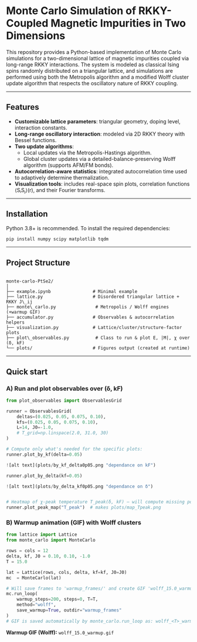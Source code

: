 
# Monte Carlo Simulation of RKKY-Coupled Magnetic Impurities in Two Dimensions

This repository provides a Python-based implementation of Monte Carlo simulations for a two-dimensional lattice of magnetic impurities coupled via long-range RKKY interactions. The system is modeled as classical Ising spins randomly distributed on a triangular lattice, and simulations are performed using both the Metropolis algorithm and a modified Wolff cluster update algorithm that respects the oscillatory nature of RKKY coupling.

---


## Features

- **Customizable lattice parameters**: triangular geometry, doping level, interaction constants.
- **Long-range oscillatory interaction**: modeled via 2D RKKY theory with Bessel functions.
- **Two update algorithms**:
  - Local updates via the Metropolis-Hastings algorithm.
  - Global cluster updates via a detailed-balance-preserving Wolff algorithm (supports AFM/FM bonds).
- **Autocorrelation-aware statistics**: integrated autocorrelation time used to adaptively determine thermalization.
- **Visualization tools**: includes real-space spin plots, correlation functions ⟨SᵢSⱼ⟩(r), and their Fourier transforms.

---

## Installation

Python 3.8+ is recommended. To install the required dependencies:

```bash
pip install numpy scipy matplotlib tqdm
````

---


## Project Structure

```

monte-carlo-PtSe2/
│
├── example.ipynb                # Minimal example
├── lattice.py                   # Disordered triangular lattice + RKKY J\_ij
├── monte\_carlo.py               # Metropolis / Wolff engines (+warmup GIF)
├── accumulator.py               # Observables & autocorrelation helpers
├── visualization.py             # Lattice/cluster/structure-factor plots
├── plot\_observables.py          # Class to run & plot E, |M|, χ over (δ, kF)
└── plots/                       # Figures output (created at runtime)

````

---

## Quick start

### A) Run and plot observables over (δ, kF)
```python
from plot_observables import ObservablesGrid

runner = ObservablesGrid(
    deltas=(0.025, 0.05, 0.075, 0.10),
    kfs=(0.025, 0.05, 0.075, 0.10),
    L=14, J0=-1.0,
    # T_grid=np.linspace(2.0, 31.0, 30)
)

# Compute only what's needed for the specific plots:
runner.plot_by_kf(delta=0.05)   

![alt text](plots/by_kf_delta0p05.png "dependance on kF")

runner.plot_by_delta(kf=0.05)  

![alt text](plots/by_delta_kf0p05.png "dependance on δ")


# Heatmap of χ-peak temperature T_peak(δ, kF) – will compute missing points:
runner.plot_peak_map("T_peak")  # makes plots/map_Tpeak.png
````

### B) Warmup animation (GIF) with Wolff clusters

```python
from lattice import Lattice
from monte_carlo import MonteCarlo

rows = cols = 12
delta, kf, J0 = 0.10, 0.10, -1.0
T = 15.0

lat = Lattice(rows, cols, delta, kf=kf, J0=J0)
mc  = MonteCarlo(lat)

# Will save frames to 'warmup_frames/' and create GIF 'wolff_15.0_warmup.gif'
mc.run_loop(
    warmup_steps=200, steps=0, T=T,
    method="wolff",
    save_warmup=True, outdir="warmup_frames"
)
# GIF is saved automatically by monte_carlo.run_loop as: wolff_<T>_warmup.gif
```


**Warmup GIF (Wolff):** `wolff_15.0_warmup.gif`

```
